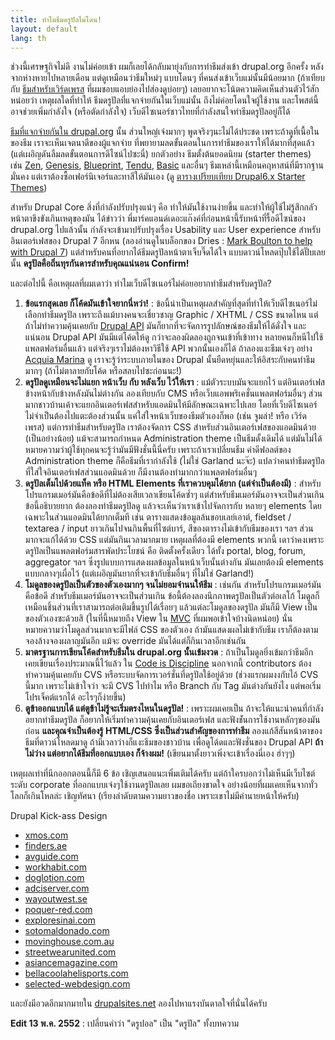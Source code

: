 ```yaml
---
title: ทำไมธีมดรูปัลไม่โดน!
layout: default
lang: th
---
```


<p>ช่วงนี้เศรษฐกิจไม่ดี งานไม่ค่อยเข้า ผมก็เลยได้กลับมายุ่งกับการทำธีมส่งเข้า drupal.org อีกครั้ง หลังจากห่างหายไปหลายเดือน แต่ดูเหมือนว่าธีมใหม่ๆ แบบโดนๆ ที่คนส่งเข้าเว็บแม่นั้นมีน้อยมาก (ถ้าเทียบกับ <a href="http://wordpress.org/extend/themes/">ธีมสำหรับเวิร์ดเพรส</a> ที่ผมชอบแอบย่องไปส่องดูบ่อยๆ) เลยอยากจะโน้ตความคิดเห็นส่วนตัวไว้สักหน่อยว่า เหตุผลใดที่ทำให้ ธีมดรูปัลที่แจกจ่ายกันในเว็บแม่นั้น ถึงไม่ค่อยโดนใจผู้ใช้งาน และโพสต์นี้อาจช่วยเพิ่มกำลังใจ (หรือตัดกำลังใจ) เว็บดีไซเนอร์ชาวไทยที่กำลังสนใจทำธีมดรูปัลอยู่ก็ได้</p>
<p><a href="http://drupal.org/project/Themes">ธีมที่แจกจ่ายกันใน drupal.org</a> นั้น ส่วนใหญ่เจ๋งมากๆ พูดจริงๆนะไม่ได้ประชด เพราะถ้าดูที่เนื้อในของธีม เราจะเห็นเจตนาดีของผู้แจกจ่าย ที่พยายามลดขั้นตอนในการทำธีมของเราให้ได้มากที่สุดแล้ว (แต่เผอิญดันลืมลดขั้นตอนการดีไซน์ไปซะนี่) ยกตัวอย่าง ธีมตั้งต้นยอดนิยม (starter themes) เช่น <a href="http://drupal.org/project/zen">Zen</a>, <a href="http://drupal.org/project/genesis">Genesis</a>, <a href="http://drupal.org/project/blueprint">Blueprint</a>, <a href="http://drupal.org/project/tendu">Tendu</a>, <a href="http://drupal.org/project/basic">Basic</a> และอื่นๆ ธีมเหล่านี้เหมือนคฤหาสน์ที่มีรากฐานมั่นคง แต่เราต้องซื้อเฟอร์นิเจอร์และทาสีให้มันเอง (ดู <a href="http://drupalstaging.com/starter-themes/starter-theme-comparison.html">ตารางเปรียบเทียบ Drupal6.x Starter Themes</a>)
</p>
<p>สำหรับ Drupal Core สิ่งที่กำลังปรับปรุงแน่ๆ คือ ทำให้มันใช้งานง่ายขึ้น และทำให้ผู้ใช้ไม่รู้สึกกลัวหน้าตาขึงขังเกินเหตุของมัน ได้ข่าวว่า พี่มาร์คแอนด์เดอะแก๊งค์ที่ก่อนหน้านี้รับหน้าที่รื้อดีไซน์ของ drupal.org ไปแล้วนั้น กำลังจะเข้ามาปรับปรุงเรื่อง Usability และ User experience สำหรับอินเตอร์เฟสของ Drupal 7 อีกหน (ลองอ่านดูในบล็อกของ Dries : <a href="http://buytaert.net/mark-boulton-to-help-with-drupal-7">Mark Boulton to help with Drupal 7</a>) แต่สำหรับคนที่อยากได้ธีมดรูปัลหน้าตาเจ็บจี๊ดได้ใจ แบบดาวน์โหลดปุ๊บใช้ได้ปั๊บเลยนั้น <strong>ดรูปัลคือถิ่นทุรกันดารสำหรับคุณแน่นอน Confirm!</strong>
</p>
<p>และต่อไปนี้ คือเหตุผลที่ผมเดาว่า ทำไมเว็บดีไซเนอร์ไม่ค่อยอยากทำธีมสำหรับดรูปัล?</p>
<p></p><ol><li><strong>ข้อแรกสุดเลย ก็โค้ดมันเข้าใจยากนี่หว่า!</strong> : ข้อนี้น่าเป็นเหตุผลสำคัญที่สุดที่ทำให้เว็บดีไซเนอร์ไม่เลือกทำธีมดรูปัล เพราะถึงแม้บางคนจะเชี่ยวชาญ Graphic / XHTML / CSS ขนาดไหน แต่ถ้าไม่ทำความคุ้นเคยกับ <a href="http://api.drupal.org/">Drupal API</a> มันก็ยากที่จะจัดการรูปลักษณ์ของธีมให้ได้ดั่งใจ และแน่นอน Drupal API มันมีแต่โค้ดให้ดู กว่าจะลองผิดลองถูกจนเข้าที่เข้าทาง หลายคนก็หนีไปใช้แพลตฟอร์มอื่นแล้ว แต่จริงๆเราไม่ต้องหาวิธีใช้ API พวกนั้นเองก็ได้ ถ้าลองแงะธีมเจ๋งๆ อย่าง <a href="http://drupal.org/project/acquia_marina">Acquia Marina</a> ดู เราจะรู้ว่าระบบภายในของ Drupal นั้นยืดหยุ่นและให้อิสระกับคนทำธีมมากๆ (ถ้าไม่ตาลายกับโค้ด หรือสลบไปซะก่อนนะ!)</li>
<li><strong>ดรูปัลดูเหมือนจะไม่แยก หน้าเว็บ กับ หลังเว็บ ไว้ให้เรา</strong> : แม้ตัวระบบมันจะแยกไว้ แต่อินเตอร์เฟสข้างหน้ากับข้างหลังมันไม่ต่างกัน ลองเทียบกับ CMS หรือเว็บแอพพริเคชั่นแพลตฟอร์มอื่นๆ ส่วนมากชาวบ้านเค้าจะแยกอินเตอร์เฟสสำหรับแอดมินให้มีลักษณะเฉพาะไปเลย โดยที่เว็บดีไซเนอร์ไม่จำเป็นต้องไปแตะต้องส่วนนั้น แค่ใส่ใจหน้าเว็บของธีมตัวเองก็พอ (เช่น จูมล่า! หรือ เวิร์ดเพรส) แต่การทำธีมสำหรับดรูปัล เราต้องจัดการ CSS สำหรับส่วนอินเตอร์เฟสของแอดมินด้วย (เป็นอย่างน้อย) แม้จะสามารถกำหนด Administration theme เป็นธีมดั้งเดิมได้ แต่มันไม่ได้หมายความว่าผู้ใช้ทุกคนจะรู้ว่ามันมีฟังชั่นนี้นี่ครับ เพราะถ้าเราเปลี่ยนธีม ค่าดีฟอลต์ของ Administration theme ก็คือธีมที่เรากำลังใช้ (ไม่ใช่ Garland นะจ๊ะ) แปลว่าคนทำธีมดรูปัลที่ใส่ใจอินเตอร์เฟสส่วนแอดมินด้วย ก็มีงานต้องทำมากกว่าแพลตฟอร์มอื่นๆ</li>
<li><strong>ดรูปัลเต็มไปด้วยแท็ค หรือ HTML Elements ที่เราควบคุมได้ยาก (แต่จำเป็นต้องมี)</strong> : สำหรับโปรแกรมเมอร์มันคือข้อดีที่ไม่ต้องเสียเวลาเขียนโค้ดซ้ำๆ แต่สำหรับธีมเมอร์มันอาจจะเป็นส่วนเกิน ข้อนี้อธิบายยาก ต้องลองทำธีมดรูปัลดู แล้วจะเห็นว่าเราเข้าไปจัดการกับ หลายๆ elements โดยเฉพาะในส่วนแอดมินได้ยากเต็มที เช่น ตารางแสดงข้อมูลล้นขอบเลย์เอาต์, fieldset / textarea / input ยาวเกินไปจนกินพื้นที่ไซต์บาร์, สีของตารางไม่เข้ากับธีมของเรา ฯลฯ ส่วนมากจะแก้ได้ด้วย CSS แต่มันกินเวลามากมาย เหตุผลที่ต้องมี elements พวกนี้ เดาว่าคงเพราะดรูปัลเป็นแพลตฟอร์มสารพัดประโยชน์ คือ ติดตั้งครั้งเดียว ได้ทั้ง portal, blog, forum, aggregator ฯลฯ ซึ่งรูปแบบการแสดงผลข้อมูลในหน้าเว็บนั้นต่างกัน มันเลยต้องมี elements แบบกลางๆเผื่อไว้ (แต่เผอิญมันยากที่จะเข้ากับธีมอื่นๆ ที่ไม่ใช่ Garland!)</li>
<li><strong>โมดูลของดรูปัลเป็นตัวของตัวเองมากๆ จนไม่ยอมจำนนให้ธีม</strong> : เช่นกัน สำหรับโปรแกรมเมอร์มันคือข้อดี สำหรับธีมเมอร์มันอาจจะเป็นส่วนเกิน ข้อนี้ต้องลองนึกภาพดรูปัลเป็นตัวต่อเลโก้ โมดูลก็เหมือนชิ้นส่วนที่เราสามารถต่อเติมขึ้นรูปได้เรื่อยๆ แล้วแต่ละโมดูลของดรูปัล มันก็มี View เป็นของตัวเองซะด้วยสิ (ในที่นี้หมายถึง View ใน <a href="http://en.wikipedia.org/wiki/Model-view-controller">MVC</a> ที่ผมพอเข้าใจบ้างนิดหน่อย) นั่นหมายความว่าโมดูลส่วนมากจะมีไฟล์ CSS ของตัวเอง ถ้ามันแสดงผลไม่เข้ากับธีม เราก็ต้องตามจองล้างจองผลาญมันอีก แม้จะ override มันได้แต่ก็กินเวลาอีกเช่นกัน</li>
<li><strong>มาตรฐานการเขียนโค้ดสำหรับธีมใน drupal.org นั้นเข้มงวด</strong> : ถ้าเป็นโมดูลยิ่งเข้มกว่าธีมอีก เคยเขียนเรื่องประมาณนี้ไว้แล้ว ใน <a href="/node/64">Code is Discipline</a> นอกจากนี้ contributors ต้องทำความคุ้นเคยกับ CVS หรือระบบจัดการเวอร์ชั่นที่ดรูปัลใช้อยู่ด้วย (ช่วงแรกผมงงกับไอ้ CVS นี้มาก เพราะไม่เข้าใจว่า จะมี CVS ไปทำไม หรือ Branch กับ Tag มันต่างกันยังไง แต่พอเริ่มโปรเจ็คต์แรกได้ อะไรๆก็ง่ายขึ้น)</li>
<li><strong>ตูข้าออกแบบได้ แต่ตูข้าไม่รู้จะเริ่มตรงไหนในดรูปัล!</strong> : เพราะผมเคยเป็น ถ้าจะให้แนะนำคนที่กำลังอยากทำธีมดรูปัล ก็อยากให้เริ่มทำความคุ้นเคยกับอินเตอร์เฟส และฟังช่ันการใช้งานหลักๆของมันก่อน <strong>และคุณจำเป็นต้องรู้ HTML/CSS ซึ่งเป็นส่วนสำคัญของการทำธีม</strong> ลองแก้สีสันหน้าตาของธีมที่ดาวน์โหลดมาดู ถ้ามีเวลาว่างก็แงะธีมของชาวบ้าน เพื่อดูโด้ดและฟังชั่นของ Drupal API <strong>ถ้าไม่ว่าง แต่อยากได้ธีมที่ออกแบบเอง ก็จ้างผม!</strong> (เขียนมาตั้งยาวเพิ่งจะเข้าเรื่องนี่เอง ฮ่าๆๆ)</li>
</ol><p>เหตุผลเท่าที่นึกออกตอนนี้ก็มี 6 ข้อ เชิญเสนอแนะเพิ่มเติมได้ครับ แต่ถ้าใครบอกว่าไม่เห็นมีเว็บไซต์ระดับ corporate ที่ออกแบบเจ๋งๆใช้งานดรูปัลเลย ผมขอเถียงขาดใจ อย่างน้อยที่ผมเคยเห็นจากทั่วโลกก็เกินโหลล่ะ เชิญทัศนา (เรียงลำดับตามความยาวของชื่อ เพราะเขาไม่มีค่านายหน้าให้ครับ)</p>
<p>Drupal Kick-ass Design</p>
<p></p><ul><li><a href="https://www.xmos.com/">xmos.com</a></li>
<li><a href="http://www.finders.ae/">finders.ae</a></li>
<li><a href="http://www.avguide.com/">avguide.com</a></li>
<li><a href="http://www.workhabit.com/">workhabit.com</a></li>
<li><a href="http://www.doglotion.com/">doglotion.com</a></li>
<li><a href="http://adciserver.com/">adciserver.com</a></li>
<li><a href="http://www.wayoutwest.se/">wayoutwest.se</a></li>
<li><a href="http://poquer-red.com/">poquer-red.com</a></li>
<li><a href="http://www.exploresinai.com/">exploresinai.com</a></li>
<li><a href="http://www.sotomaldonado.com/">sotomaldonado.com</a></li>
<li><a href="http://www.movinghouse.com.au/">movinghouse.com.au</a></li>
<li><a href="https://www.streetwearunited.com/">streetwearunited.com</a></li>
<li><a href="http://asiancemagazine.com/">asiancemagazine.com</a></li>
<li><a href="http://www.bellacoolahelisports.com/">bellacoolahelisports.com</a></li>
<li><a href="http://www.selected-webdesign.com/">selected-webdesign.com</a></li>
</ul><p>และยังมีอวดอีกมากมายใน <a href="http://www.drupalsites.net/">drupalsites.net</a> ลองไปหาแรงบันดาลใจที่นั่นได้ครับ</p>
<p><strong>Edit 13 พ.ค. 2552</strong> : เปลี่ยนคำว่า "ดรูปอล" เป็น "ดรูปัล" ทั้งบทความ</p>

